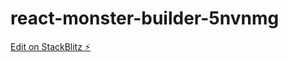 # react-monster-builder-5nvnmg

[Edit on StackBlitz ⚡️](https://stackblitz.com/edit/react-monster-builder-5nvnmg)